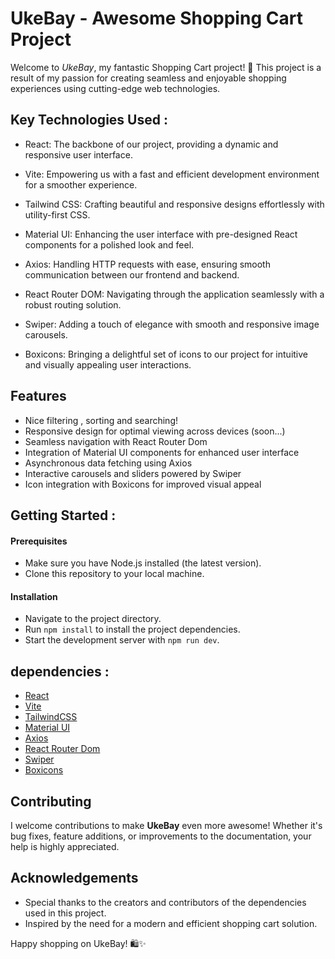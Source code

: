 # __UkeBay__ - Awesome Shopping Cart Project
Welcome to _UkeBay_, my fantastic Shopping Cart project! 🛒 This project is a result of my passion for creating seamless and enjoyable shopping experiences using cutting-edge web technologies.

## Key Technologies Used :
- React: The backbone of our project, providing a dynamic and responsive user interface.

- Vite: Empowering us with a fast and efficient development environment for a smoother experience.

- Tailwind CSS: Crafting beautiful and responsive designs effortlessly with utility-first CSS.

- Material UI: Enhancing the user interface with pre-designed React components for a polished look and feel.

- Axios: Handling HTTP requests with ease, ensuring smooth communication between our frontend and backend.

- React Router DOM: Navigating through the application seamlessly with a robust routing solution.

- Swiper: Adding a touch of elegance with smooth and responsive image carousels.

- Boxicons: Bringing a delightful set of icons to our project for intuitive and visually appealing user interactions.

## Features
- Nice filtering , sorting and searching!
- Responsive design for optimal viewing across devices (soon...)
- Seamless navigation with React Router Dom
- Integration of Material UI components for enhanced user interface
- Asynchronous data fetching using Axios
- Interactive carousels and sliders powered by Swiper
- Icon integration with Boxicons for improved visual appeal

## Getting Started :

#### Prerequisites
- Make sure you have Node.js installed (the latest version).
- Clone this repository to your local machine.

#### Installation

- Navigate to the project directory.
- Run ``` npm install ``` to install the project dependencies.
- Start the development server with ```npm run dev```.

## dependencies : 
- [React]('https://react.dev')
- [Vite]('https://vitejs.dev')
- [TailwindCSS]('https://tailwindcss.com')
- [Material UI]('https://mui.com/material-ui/')
- [Axios]('https://axios-http.com')
- [React Router Dom]('https://reactrouter.com')
- [Swiper]('https://swiperjs.com/react')
- [Boxicons]('https://boxicons.com')

## Contributing
I welcome contributions to make __UkeBay__ even more awesome! Whether it's bug fixes, feature additions, or improvements to the documentation, your help is highly appreciated.

## Acknowledgements
- Special thanks to the creators and contributors of the dependencies used in this project.
- Inspired by the need for a modern and efficient shopping cart solution.

Happy shopping on UkeBay! 🛍️✨
